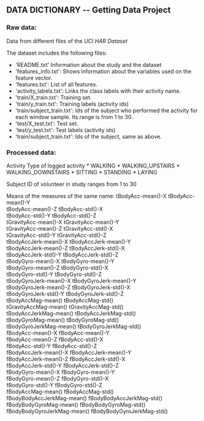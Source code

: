 ## DATA DICTIONARY -- Getting Data Project

### Raw data:
Data from different files of the _UCI HAR Dataset_

The dataset includes the following files:
* 'README.txt' Information about the study and the dataset
* 'features_info.txt': Shows information about the variables used on the feature vector.
* 'features.txt': List of all features.
* 'activity_labels.txt': Links the class labels with their activity name.
* 'train/X_train.txt': Training set.
* 'train/y_train.txt': Training labels (activity ids)
* 'train/subject_train.txt': Ids of the subject who performed the activity for each window sample. Its range is from 1 to 30.
* 'test/X_test.txt': Test set.
* 'test/y_test.txt': Test labels (activity ids)
* 'train/subject_train.txt': Ids of the subject, same as above.

### Processed data:
Activity		Type of logged activity
				* WALKING
				* WALKING_UPSTAIRS
				* WALKING_DOWNSTAIRS
				* SITTING
				* STANDING
				* LAYING

Subject			ID of volunteer in study
				ranges from 1 to 30

Means of the measures of the same name:
tBodyAcc-mean()-X 
tBodyAcc-mean()-Y          
tBodyAcc-mean()-Z
tBodyAcc-std()-X           
tBodyAcc-std()-Y
tBodyAcc-std()-Z           
tGravityAcc-mean()-X
tGravityAcc-mean()-Y       
tGravityAcc-mean()-Z
tGravityAcc-std()-X       
tGravityAcc-std()-Y
tGravityAcc-std()-Z        
tBodyAccJerk-mean()-X
tBodyAccJerk-mean()-Y      
tBodyAccJerk-mean()-Z
tBodyAccJerk-std()-X       
tBodyAccJerk-std()-Y
tBodyAccJerk-std()-Z       
tBodyGyro-mean()-X
tBodyGyro-mean()-Y         
tBodyGyro-mean()-Z
tBodyGyro-std()-X         
tBodyGyro-std()-Y
tBodyGyro-std()-Z          
tBodyGyroJerk-mean()-X
tBodyGyroJerk-mean()-Y     
tBodyGyroJerk-mean()-Z
tBodyGyroJerk-std()-X      
tBodyGyroJerk-std()-Y
tBodyGyroJerk-std()-Z      
tBodyAccMag-mean()
tBodyAccMag-std()          
tGravityAccMag-mean()
tGravityAccMag-std()       
tBodyAccJerkMag-mean()
tBodyAccJerkMag-std()      
tBodyGyroMag-mean()
tBodyGyroMag-std()         
tBodyGyroJerkMag-mean()
tBodyGyroJerkMag-std()     
fBodyAcc-mean()-X
fBodyAcc-mean()-Y          
fBodyAcc-mean()-Z
fBodyAcc-std()-X           
fBodyAcc-std()-Y
fBodyAcc-std()-Z           
fBodyAccJerk-mean()-X
fBodyAccJerk-mean()-Y      
fBodyAccJerk-mean()-Z
fBodyAccJerk-std()-X       
fBodyAccJerk-std()-Y
fBodyAccJerk-std()-Z       
fBodyGyro-mean()-X
fBodyGyro-mean()-Y        
fBodyGyro-mean()-Z
fBodyGyro-std()-X          
fBodyGyro-std()-Y
fBodyGyro-std()-Z          
fBodyAccMag-mean()
fBodyAccMag-std()          
fBodyBodyAccJerkMag-mean()
fBodyBodyAccJerkMag-std()  
fBodyBodyGyroMag-mean()
fBodyBodyGyroMag-std()    
fBodyBodyGyroJerkMag-mean()
fBodyBodyGyroJerkMag-std()